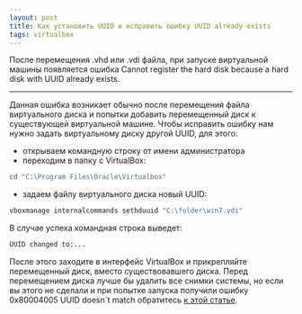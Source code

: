 ```yaml
---
layout: post
title: Как установить UUID и исправить ошибку UUID already exists
tags: virtualbox
---
```


После  перемещения .vhd или .vdi файла, при запуске виртуальной машины появляется ошибка Cannot register the hard disk because a hard disk with UUID already exists.

---

<script type="text/javascript" src="/public/js/jssor.slider.min.js"></script>

Данная ошибка возникает обычно после перемещения файла виртуального диска и попытки добавить перемещенный диск к существующей виртуальной машине. Чтобы исправить ошибку нам нужно задать виртуальному диску другой UUID, для этого:

- открываем командную строку от имени администратора
- переходим в папку с VirtualBox:

```bash
cd "C:\Program Files\Oracle\Virtualbox"
```

- задаем файлу виртуального диска новый UUID:

```bash
vboxmanage internalcommands sethduuid "C:\folder\win7.vdi"
```
В случае успеха командная строка выведет:

```bash
UUID changed to:...
```

После этого заходите в интерфейс VirtualBox и прикрепляйте перемещенный диск, вместо существовавшего диска.
Перед перемещением диска лучше бы удалить все снимки системы, но если вы этого не сделали и при попытке запуска получили ошибку 0x80004005 UUID doesn`t match обратитесь [к этой статье](/2018-12-6-how-to-set-uuid.md).